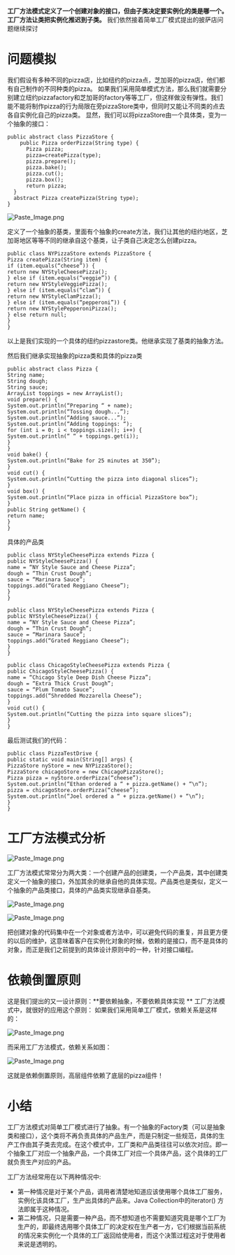 **工厂方法模式定义了一个创建对象的接口，但由子类决定要实例化的类是哪一个。工厂方法让类把实例化推迟到子类。**
我们依然接着简单工厂模式提出的披萨店问题继续探讨

# 问题模拟
我们假设有多种不同的pizza店，比如纽约的pizza点，芝加哥的pizza店，他们都有自己制作的不同种类的pizza。
如果我们采用简单模式方法，那么我们就需要分别建立纽约pizzafactory和芝加哥的factory等等工厂，但这样做没有弹性。我们能不能将制作pizza的行为局限在旁pizzaStore类中，但同时又能让不同类的点去各自实例化自己的pizza类。
显然，我们可以将pizzaStore由一个具体类，变为一个抽象的接口：
```
public abstract class PizzaStore {
    public Pizza orderPizza(String type) {
      Pizza pizza;
      pizza=createPizza(type);
      pizza.prepare();
      pizza.bake();
      pizza.cut();
      pizza.box();
      return pizza;
  }
  abstract Pizza createPizza(String type);
}
```


![Paste_Image.png](http://upload-images.jianshu.io/upload_images/1234352-364ba1e6c2737a6b.png?imageMogr2/auto-orient/strip%7CimageView2/2/w/1240)

定义了一个抽象的基类，里面有个抽象的create方法，我们让其他的纽约地区，芝加哥地区等等不同的继承自这个基类，让子类自己决定怎么创建pizza。

```
public class NYPizzaStore extends PizzaStore {
Pizza createPizza(String item) {
if (item.equals(“cheese”)) {
return new NYStyleCheesePizza();
} else if (item.equals(“veggie”)) {
return new NYStyleVeggiePizza();
} else if (item.equals(“clam”)) {
return new NYStyleClamPizza();
} else if (item.equals(“pepperoni”)) {
return new NYStylePepperoniPizza();
} else return null;
}
}
```

以上是我们实现的一个具体的纽约pizzastore类。他继承实现了基类的抽象方法。

然后我们继承实现抽象的pizza类和具体的pizza类
```
public abstract class Pizza {
String name;
String dough;
String sauce;
ArrayList toppings = new ArrayList();
void prepare() {
System.out.println(“Preparing “ + name);
System.out.println(“Tossing dough...”);
System.out.println(“Adding sauce...”);
System.out.println(“Adding toppings: “);
for (int i = 0; i < toppings.size(); i++) {
System.out.println(“ “ + toppings.get(i));
}
}
void bake() {
System.out.println(“Bake for 25 minutes at 350”);
}
void cut() {
System.out.println(“Cutting the pizza into diagonal slices”);
}
void box() {
System.out.println(“Place pizza in official PizzaStore box”);
}
public String getName() {
return name;
}
}
```
具体的产品类
```
public class NYStyleCheesePizza extends Pizza {
public NYStyleCheesePizza() {
name = “NY Style Sauce and Cheese Pizza”;
dough = “Thin Crust Dough”;
sauce = “Marinara Sauce”;
toppings.add(“Grated Reggiano Cheese”);
}
}
```

```
public class NYStyleCheesePizza extends Pizza {
public NYStyleCheesePizza() {
name = “NY Style Sauce and Cheese Pizza”;
dough = “Thin Crust Dough”;
sauce = “Marinara Sauce”;
toppings.add(“Grated Reggiano Cheese”);
}
}

public class ChicagoStyleCheesePizza extends Pizza {
public ChicagoStyleCheesePizza() {
name = “Chicago Style Deep Dish Cheese Pizza”;
dough = “Extra Thick Crust Dough”;
sauce = “Plum Tomato Sauce”;
toppings.add(“Shredded Mozzarella Cheese”);
}
void cut() {
System.out.println(“Cutting the pizza into square slices”);
}
}
```

最后测试我们的代码：
```
public class PizzaTestDrive {
public static void main(String[] args) {
PizzaStore nyStore = new NYPizzaStore();
PizzaStore chicagoStore = new ChicagoPizzaStore();
Pizza pizza = nyStore.orderPizza(“cheese”);
System.out.println(“Ethan ordered a “ + pizza.getName() + “\n”);
pizza = chicagoStore.orderPizza(“cheese”);
System.out.println(“Joel ordered a “ + pizza.getName() + “\n”);
}
}
```

# 工厂方法模式分析

![Paste_Image.png](http://upload-images.jianshu.io/upload_images/1234352-0c64c3bb48fb1591.png?imageMogr2/auto-orient/strip%7CimageView2/2/w/1240)

工厂方法模式常常分为两大类：一个创建产品的创建类，一个产品类，其中创建类定义一个抽象的接口，外加其余的继承自他的具体实现。产品类也是类似，定义一个抽象的产品类接口，具体的产品类实现继承自基类。

![Paste_Image.png](http://upload-images.jianshu.io/upload_images/1234352-e2b4ed1e7636bc82.png?imageMogr2/auto-orient/strip%7CimageView2/2/w/1240)


![Paste_Image.png](http://upload-images.jianshu.io/upload_images/1234352-99fa506ad2953021.png?imageMogr2/auto-orient/strip%7CimageView2/2/w/1240)

把创建对象的代码集中在一个对象或者方法中，可以避免代码的重复，并且更方便的以后的维护，这意味着客户在实例化对象的时候，依赖的是接口，而不是具体的对象，而正是我们之前提到的具体设计原则中的一种，针对接口编程。

# 依赖倒置原则
这是我们提出的又一设计原则：**要依赖抽象，不要依赖具体实现 **
工厂方法模式中，就很好的应用这个原则：
 如果我们采用简单工厂模式，依赖关系是这样的：

![Paste_Image.png](http://upload-images.jianshu.io/upload_images/1234352-7a8dc42a31e30044.png?imageMogr2/auto-orient/strip%7CimageView2/2/w/1240)

而采用工厂方法模式，依赖关系如图：

![Paste_Image.png](http://upload-images.jianshu.io/upload_images/1234352-a4937bc2aed5d7d3.png?imageMogr2/auto-orient/strip%7CimageView2/2/w/1240)

这就是依赖倒置原则，高层组件依赖了底层的pizza组件！

# 小结
工厂方法模式对简单工厂模式进行了抽象。有一个抽象的Factory类（可以是抽象类和接口），这个类将不再负责具体的产品生产，而是只制定一些规范，具体的生产工作由其子类去完成。在这个模式中，工厂类和产品类往往可以依次对应。即一个抽象工厂对应一个抽象产品，一个具体工厂对应一个具体产品，这个具体的工厂就负责生产对应的产品。

工厂方法经常用在以下两种情况中:
* 第一种情况是对于某个产品，调用者清楚地知道应该使用哪个具体工厂服务，实例化该具体工厂，生产出具体的产品来。Java Collection中的iterator() 方法即属于这种情况。
* 第二种情况，只是需要一种产品，而不想知道也不需要知道究竟是哪个工厂为生产的，即最终选用哪个具体工厂的决定权在生产者一方，它们根据当前系统的情况来实例化一个具体的工厂返回给使用者，而这个决策过程这对于使用者来说是透明的。
